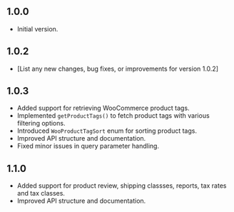 ## 1.0.0

- Initial version.

## 1.0.2

- [List any new changes, bug fixes, or improvements for version 1.0.2]

## 1.0.3

- Added support for retrieving WooCommerce product tags.
- Implemented `getProductTags()` to fetch product tags with various filtering options.
- Introduced `WooProductTagSort` enum for sorting product tags.
- Improved API structure and documentation.
- Fixed minor issues in query parameter handling.

## 1.1.0

- Added support for product review, shipping classses, reports, tax rates and tax classes.
- Improved API structure and documentation.
